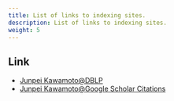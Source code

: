 ```yaml
---
title: List of links to indexing sites.
description: List of links to indexing sites.
weight: 5
---
```


## Link
* [Junpei Kawamoto@DBLP](http://www.informatik.uni-trier.de/~ley/db/indices/a-tree/k/Kawamoto:Junpei.html)
* [Junpei Kawamoto@Google Scholar Citations](http://bit.ly/MpHhqn)
